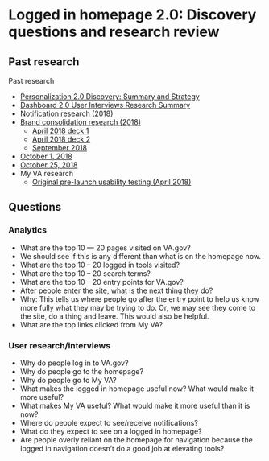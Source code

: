 # Logged in homepage 2.0: Discovery questions and research review

## Past research

Past research

- [Personalization 2.0 Discovery: Summary and Strategy](https://github.com/department-of-veterans-affairs/vets.gov-team/blob/master/Products/Identity/Personalization/Personalization%202.0/Discovery%20%26%20Research/Personalization%202.0%20Discovery%20Summary%20%26%20Strategy.md)
- [Dashboard 2.0 User Interviews Research Summary](https://github.com/department-of-veterans-affairs/vets.gov-team/blob/master/Products/Identity/Personalization/Personalization%202.0/Discovery%20%26%20Research/Dashboard%20interviews/Research%20Summary.md)
- [Notification research (2018)](https://github.com/department-of-veterans-affairs/vets.gov-team/blob/master/Products/Identity/Personalization/Notifications/HCA%20MVP/Research/User%20Notifications%20Readout%20-%20end%20of%20sprint%20demo.pptx)
- [Brand consolidation research (2018)](https://github.com/department-of-veterans-affairs/vets.gov-team/tree/master/VA.gov%20Relaunch%202018/user-research)
  - [April 2018 deck 1](https://github.com/department-of-veterans-affairs/vets.gov-team/blob/master/VA.gov%20Relaunch%202018/user-research/study-3/Merger%20Study%203%20Research%20Readout.pptx)
  - [April 2018 deck 2](https://github.com/department-of-veterans-affairs/vets.gov-team/blob/master/VA.gov%20Relaunch%202018/user-research/study-3/Merger%20Study%203b%20Research%20Readout.pptx)
  - [September 2018](https://github.com/department-of-veterans-affairs/vets.gov-team/blob/master/VA.gov%20Relaunch%202018/user-research/study-5/Brand%20Consolidation%20Research%20Summary%209-6-2018_Study%205%20only.pptx)
 - [October 1, 2018](https://github.com/department-of-veterans-affairs/vets.gov-team/blob/master/VA.gov%20Relaunch%202018/user-research/study-6/Brand%20Consolidation%20Research%20Summary%2010-1-2018_study%206%20only.pptx)
  - [October 25, 2018](https://github.com/department-of-veterans-affairs/vets.gov-team/blob/master/VA.gov%20Relaunch%202018/user-research/study-8/Brand%20Consolidation%20Research%20Summary%2010-25-2018_Study%208%20only.pptx)
- My VA research
  - [Original pre-launch usability testing (April 2018)](https://github.com/department-of-veterans-affairs/vets.gov-team/blob/master/Products/Identity/Personalization/research/April%202018%20usability/Personalization%20MVP%20readout.pptx)
  
## Questions

### Analytics

-	What are the top 10 — 20  pages visited on VA.gov?
  - We should see if this is any different than what is on the homepage now.
-	What are the top 10 – 20 logged in tools visited?
-	What are the top 10 – 20 search terms?
-	What are the top 10 – 20 entry points for VA.gov?
-	After people enter the site, what is the next thing they do?
  - Why: This tells us where people go after the entry point to help us know more fully what they may be trying to do. Or, we may see they come to the site, do a thing and leave. This would also be helpful.
-	What are the top links clicked from My VA?

### User research/interviews

-	Why do people log in to VA.gov?
-	Why do people go to the homepage?
-	Why do people go to My VA?
-	What makes the logged in homepage useful now? What would make it more useful?
-	What makes My VA useful? What would make it more useful than it is now?
-	Where do people expect to see/receive notifications? 
-	What do they expect to see on a logged in homepage?
-	Are people overly reliant on the homepage for navigation because the logged in navigation doesn’t do a good job at elevating tools?
